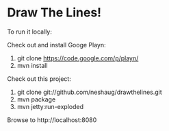 Draw The Lines!
===============

To run it locally:

Check out and install Googe Playn:

1. git clone https://code.google.com/p/playn/
2. mvn install

Check out this project:

1. git clone git://github.com/neshaug/drawthelines.git
2. mvn package
3. mvn jetty:run-exploded

Browse to http://localhost:8080

